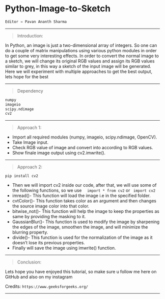 # Python-Image-to-Sketch


```python
Editor = Pavan Ananth Sharma
```

---------------------------------------------------------------------------------------------------------------------------------------------------------------------------

>Introduction:

In Python, an image is just a two-dimensional array of integers. So one can do a couple of matrix manipulations using various python modules in order to get some very interesting effects. In order to convert the normal image to a sketch, we will change its original RGB values and assign its RGB values similar to grey, in this way a sketch of the input image will be generated. Here we will experiment with multiple approaches to get the best output, lets hope for the best

---------------------------------------------------------------------------------------------------------------------------------------------------------------------------

>Dependency
```python
numpy
imageio
scipy.ndimage
cv2
```

---------------------------------------------------------------------------------------------------------------------------------------------------------------------------

>Approach 1:

* Import all required modules (numpy, imageio, scipy.ndimage, OpenCV).
* Take Image input.
* Check RGB value of image and convert into according to RGB values.
* Show finale image output using cv2.imwrite().

---------------------------------------------------------------------------------------------------------------------------------------------------------------------------

>Approach 2:

```
pip install cv2
```
* Then we will import cv2 inside our code, after that, we will use some of the following functions, so we use ```  import * from cv2``` or ``` import cv2```
*  imread()- This function will load the image i.e in the specified folder. 
*  cvtColor()- This function takes color as an argument and then changes the source image color into that color.
*  bitwise_not()- This function will help the image to keep the properties as same by providing the masking to it.
*  GaussianBlur()- This function is used to modify the image by sharpening the edges of the image, smoothen the image, and will minimize the blurring property.
*  divide()- This function is used for the normalization of the image as it doesn’t lose its previous properties.
*  Finally will save the image using imwrite() function.

-------------------------------------------------------------------------------------------------------------------------------------------------------------------------

>Conclusion:

Lets hope you have enjoyed this tutorial, so make sure u follow me here on GitHub and also on my instagram

Credits: ```https://www.geeksforgeeks.org/```

-------------------------------------------------------------------------------------------------------------------------------------------------------------------------


















